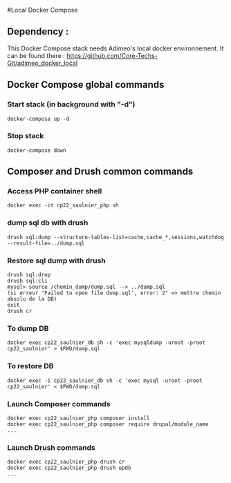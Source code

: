 #Local Docker Compose
## Dependency :
This Docker Compose stack needs Adimeo's local docker environnement. It can be found there : https://github.com/Core-Techs-Git/adimeo_docker_local
## Docker Compose global commands
### Start stack (in background with "-d")
    docker-compose up -d
### Stop stack
    docker-compose down
## Composer and Drush common commands
### Access PHP container shell
    docker exec -it cp22_saulnier_php sh
### dump sql db with drush
    drush sql:dump --structure-tables-list=cache,cache_*,sessions,watchdog --result-file=../dump.sql
### Restore sql dump with drush
    drush sql:drop
    drush sql:cli
    mysql> source /chemin_dump/dump.sql --> ../dump.sql
    (si erreur "Failed to open file dump.sql', error: 2" => mettre chemin absolu de la DB)
    exit
    drush cr
### To dump DB
    docker exec cp22_saulnier_db sh -c 'exec mysqldump -uroot -proot cp22_saulnier' > $PWD/dump.sql
### To restore DB
    docker exec -i cp22_saulnier_db sh -c 'exec mysql -uroot -proot cp22_saulnier' < $PWD/dump.sql
### Launch Composer commands
    docker exec cp22_saulnier_php composer install
    docker exec cp22_saulnier_php composer require drupal/module_name
    ...
### Launch Drush commands
    docker exec cp22_saulnier_php drush cr
    docker exec cp22_saulnier_php drush updb
    ...
